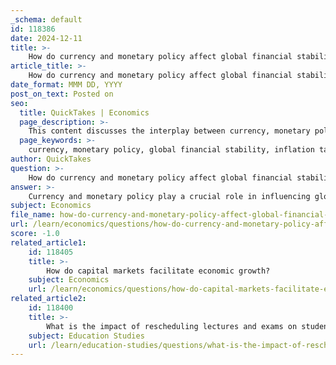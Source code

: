 ```yaml
---
_schema: default
id: 118386
date: 2024-12-11
title: >-
    How do currency and monetary policy affect global financial stability?
article_title: >-
    How do currency and monetary policy affect global financial stability?
date_format: MMM DD, YYYY
post_on_text: Posted on
seo:
  title: QuickTakes | Economics
  page_description: >-
    This content discusses the interplay between currency, monetary policy, and global financial stability, highlighting the impact of monetary policy on financial stability, the effects of exchange rate fluctuations, and the importance of prudential policies in mitigating financial crises.
  page_keywords: >-
    currency, monetary policy, global financial stability, inflation targeting, financial crises, economic growth, monetary policy shocks, Global Financial Cycle, exchange rate fluctuations, prudential policies
author: QuickTakes
question: >-
    How do currency and monetary policy affect global financial stability?
answer: >-
    Currency and monetary policy play a crucial role in influencing global financial stability. The relationship between these two elements has gained significant attention, especially in the context of recent financial crises and the evolving landscape of international finance.\n\n1. **Monetary Policy and Financial Stability**: The effectiveness of monetary policy in ensuring financial stability is a contentious issue. Historically, a narrow focus on price stability, particularly through inflation targeting frameworks, has led to complacency among monetary authorities regarding the buildup of financial imbalances. This was notably evident during the 2008 Global Financial Crisis (GFC), where the failure to address these imbalances contributed to a near meltdown of the global financial system.\n\n2. **Impact of Monetary Policy Shocks**: Research utilizing Structural Vector Autoregression (SVAR) models has shown that monetary policy shocks can significantly impact financial stability proxies and economic growth. For instance, changes in policy rates in emerging market economies can induce comovements in international financial variables, contributing to what is known as the "Global Financial Cycle." This cycle reflects how U.S. monetary policy, particularly tightening measures, can lead to significant shifts in risky asset prices globally.\n\n3. **Global Monetary Policy Transmission**: The transmission of monetary policy changes across borders is a critical area of study. Evidence suggests that shifts in U.S. monetary policy can have spillover effects on other nations, influencing their economic conditions through changes in capital flows, asset prices, and investor sentiment. This interconnectedness underscores the importance of coordinated monetary policy responses among central banks to mitigate potential destabilizing effects.\n\n4. **Exchange Rate Fluctuations**: Currency fluctuations also play a significant role in global financial stability. In developing countries, for example, currency depreciation can severely impact consumption and investment due to their high dependency on imported goods. Conversely, currency appreciation can reduce competitiveness, further complicating economic stability. The effects of exchange rate movements can be both anticipated and unanticipated, influencing aggregate demand and supply dynamics.\n\n5. **Prudential Policies**: To enhance financial stability, it is essential to implement well-targeted prudential policies alongside monetary policy. These policies aim to decrease the likelihood of financial crises rather than merely addressing their aftermath. The integration of monetary policy with prudential measures can help create a more resilient financial system capable of withstanding shocks.\n\nIn summary, the interplay between currency, monetary policy, and global financial stability is complex and multifaceted. Effective monetary policy must consider not only domestic economic conditions but also the broader international context, including the potential spillover effects on other economies. As financial systems continue to evolve, the need for a balanced approach that incorporates both monetary and prudential policies becomes increasingly critical to maintaining global financial stability.
subject: Economics
file_name: how-do-currency-and-monetary-policy-affect-global-financial-stability.md
url: /learn/economics/questions/how-do-currency-and-monetary-policy-affect-global-financial-stability
score: -1.0
related_article1:
    id: 118405
    title: >-
        How do capital markets facilitate economic growth?
    subject: Economics
    url: /learn/economics/questions/how-do-capital-markets-facilitate-economic-growth
related_article2:
    id: 118400
    title: >-
        What is the impact of rescheduling lectures and exams on students and faculty?
    subject: Education Studies
    url: /learn/education-studies/questions/what-is-the-impact-of-rescheduling-lectures-and-exams-on-students-and-faculty
---
```


&nbsp;